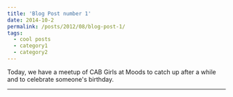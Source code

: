 ```yaml
---
title: 'Blog Post number 1'
date: 2014-10-2
permalink: /posts/2012/08/blog-post-1/
tags:
  - cool posts
  - category1
  - category2
---
```


Today, we have a meetup of CAB Girls at Moods to catch up after a while and to celebrate someone's birthday.

------